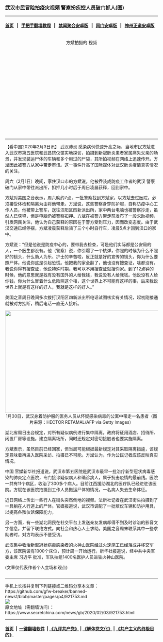 ### 武汉市民冒险拍疫灾视频 警察扮疾控人员破门抓人(图)
------------------------

#### [首页](https://github.com/gfw-breaker/banned-news1/blob/master/README.md) &nbsp;&nbsp;|&nbsp;&nbsp; [手把手翻墙教程](https://github.com/gfw-breaker/guides/wiki) &nbsp;&nbsp;|&nbsp;&nbsp; [禁闻聚合安卓版](https://github.com/gfw-breaker/bn-android) &nbsp;&nbsp;|&nbsp;&nbsp; [网门安卓版](https://github.com/oGate2/oGate) &nbsp;&nbsp;|&nbsp;&nbsp; [神州正道安卓版](https://github.com/SzzdOgate/update) 



<div class="article_right" style="fone-color:#000">
 <p style="text-align:center">
  <br>
   方斌拍摄的
   <span href="https://www.secretchina.com/news/gb/tag/视频" target="_blank">
    视频
   </span>
   <span id="hideid" name="hideid" style="color:red;display:none;">
    <span href="https://www.secretchina.com">
    </span>
   </span>
  </br>
 </p>
 <div id="txt-mid1-t21-2017">
  <ins class="adsbygoogle" data-ad-client="ca-pub-1276641434651360" data-ad-slot="2451032099" style="display:inline-block;width:336px;height:280px">
  </ins>
  

---


  </div>
 </div>
 <p>
  【看中国2020年2月3日讯】
  <span href="https://www.secretchina.com/news/gb/tag/武汉肺炎" target="_blank">
   武汉肺炎
  </span>
  感染病例快速升高之际，当地市民方斌进入武汉市第五医院和武昌殡仪馆实地探访，拍摄到新冠肺炎患者家属痛失父亲的场景，并发现装运尸体的车辆和多个用过的尸袋，其所拍视频在网络上迅速传开。方斌因此被警方从家中带走审讯。这一事件升高了国际媒体对武汉肺炎疫情真实情况的关注。
  <span id="hideid" name="hideid" style="color:red;display:none;">
   <span href="https://www.secretchina.com">
   </span>
  </span>
 </p>
 <p>
  周六（2月1日）晚间，家住汉口市的方斌说，他被乔装成防疫工作者的武汉
  <span href="https://www.secretchina.com/news/gb/tag/警察" target="_blank">
   警察
  </span>
  破门从家中带往派出所，扣押几小时后于周日凌晨获释，回到家中。
 </p>
 <p>
  方斌对美国之音表示，周六晚约7点，一批警察找到方斌家，以方斌去过医院，必须接受体检和隔离为由将他带走。方斌说，这些警察身穿防护服，自称防疫中心工作人员，他被带上警车，送往汉阳区四新派出所，家中两台电脑也被警察抄走，虽然人已获释，但是电脑仍被警察扣押。方斌在被警方带走前发布了一段求助视频，引发网民关注，他认为自己获释的原因在于警方受到压力，因而改变态度。由于武汉交通已经停摆，方斌凌晨获释后骑了三个小时自行车，凌晨5点才回到汉口的家中。
 </p>
 <p>
  方斌说：“但是他说是防疫中心的，要带我去检查，可是他们实际都是公安局的人，一个医生都没有。他（警察）说，你引爆了一个核弹，你照的时候为什么不照好的镜头，什么助人为乐、护士的辛苦啦，反正就是好的宣传的镜头，你为什么要照尸体，他说你这是引起恐慌。他把我的家全翻了，他也没有搜查证，啥都没有。我说你得有搜查证，他说特殊时期，我可以不用搜查证就搜你家。到了12点钟的时候，他的意思就是找有没有国外的人给我钱，我说没有人给我钱。他说没有人给你钱，你为什么冒着什么危险照这个相，这个世界上不可能有这样的事，后来我说世界上就是有这样的好人，我就是这样的好人。”
 </p>
 <p>
  美国之音周日晚间多次拨打汉阳区四新派出所电话试图核实有关情况，起初刚接通就被对方挂断，稍后电话一直无人接听。
 </p>
 <p style="text-align:center">
  <img alt="" src="https://img3.secretchina.com/pic/2020/1-31/p2616392a405447978-ss.jpg" style="height:337px; width:600px"/>
  <br>
   1月30日，武汉身着防护服的医务人员从怀疑感染病毒的公寓中带走一名患者（图片来源：HECTOR RETAMAL/AFP via Getty Images）
  </br>
 </p>
 <p>
  湖北省周日出台规定，对所有疑似病例进行集中隔离，政府将征用酒店、招待所、闲置厂房等设施，建立隔离场所，同时还规定对密切接触者也要实施隔离。
 </p>
 <p>
  方斌表示，虽然目前已经回家，但当局可能根据最新规定对其采取隔离措施，该规定意味着再进入医院采访、拍摄已不可能。方斌认为，作为公民记者应该反映真实情况。
 </p>
 <p>
  <span href="https://www.secretchina.com" target="_blank">
   中国
  </span>
  官媒新华社报道说，武汉市第五医院是武汉市最早一批治疗新型冠状病毒感染的肺炎定点医院，专门接诊疑似病人和确诊病人，属于抗击疫情的最前线。医院一共有11个病区，收治了300多个病人。目前江西援助湖北的医疗队已经进驻该医院。方斌在该医院拍摄到工作人员搬运尸体的情况，一名病人失去生命体征。
 </p>
 <p>
  近日网络上传出一些行人在街头突然倒地的视频。法新社记者在武汉街头拍摄到了一具躺在人行道上的尸体。官媒报道说，武汉市调配了一批殡仪车辆和防护用具，以提高各殡仪馆保障能力。
 </p>
 <p>
  另一方面，有一些湖北网民在社交平台上发送亲友发病却得不到及时诊治的影音文字信息，并留下联络方式，向社会和热心人士求助。美国之音周末联系其中一些求助者时，对方均表示不便受访。
 </p>
 <p>
  武汉集中收治新型冠状病毒感染者的火神山医院经过火速施工已经落成并移交军方，该医院设有1000个床位，预计周一开始运行。新华社报道说，经中共中央军委主席
  <span href="https://www.secretchina.com/news/gb/tag/习近平" target="_blank">
   习近平
  </span>
  批准，军队抽组1400名医护人员进驻火神山医院。
 </p>
 (文章仅代表作者个人立场和观点)
 <center>
  <div>
   <div id="txt-mid2-t22-2017" style="display: block;  max-height: 351px;  overflow: hidden;">
    <div id="SC-21xxx">
    </div>
    <ins class="adsbygoogle" data-ad-client="ca-pub-1276641434651360" data-ad-format="auto" data-ad-slot="4301710469" data-full-width-responsive="true" style="display:block">
    </ins>
   </div>
  </div>
 </center>
 <div style="padding-top:12px;">
 </div>
</div>

<hr/>
手机上长按并复制下列链接或二维码分享本文章：<br/>
https://github.com/gfw-breaker/banned-news1/blob/master/pages/p4/921753.md <br/>
<a href='https://github.com/gfw-breaker/banned-news1/blob/master/pages/p4/921753.md'><img src='https://github.com/gfw-breaker/banned-news1/blob/master/pages/p4/921753.md.png'/></a> <br/>
原文地址（需翻墙访问）：https://www.secretchina.com/news/gb/2020/02/03/921753.html


------------------------
#### [首页](https://github.com/gfw-breaker/banned-news1/blob/master/README.md) &nbsp;|&nbsp; [一键翻墙软件](https://github.com/gfw-breaker/nogfw/blob/master/README.md) &nbsp;| [《九评共产党》](https://github.com/gfw-breaker/9ping.md/blob/master/README.md#九评之一评共产党是什么) | [《解体党文化》](https://github.com/gfw-breaker/jtdwh.md/blob/master/README.md) | [《共产主义的终极目的》](https://github.com/gfw-breaker/gczydzjmd.md/blob/master/README.md)


<img src='http://gfw-breaker.win/banned-news/pages/p4/921753.md' width='0px' height='0px'/>